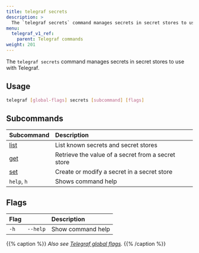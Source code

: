 ```yaml
---
title: telegraf secrets
description: >
  The `telegraf secrets` command manages secrets in secret stores to use with Telegraf.
menu:
  telegraf_v1_ref:
    parent: Telegraf commands
weight: 201
---
```


The `telegraf secrets` command manages secrets in secret stores to use with Telegraf.

## Usage

```sh
telegraf [global-flags] secrets [subcommand] [flags]
```

## Subcommands

| Subcommand                                  | Description                                        |
| :------------------------------------------ | :------------------------------------------------- |
| [list](/telegraf/v1/commands/secrets/list/) | List known secrets and secret stores               |
| [get](/telegraf/v1/commands/secrets/get/)   | Retrieve the value of a secret from a secret store |
| [set](/telegraf/v1/commands/secrets/set/)   | Create or modify a secret in a secret store        |
| `help`, `h`                                 | Shows command help                                 |

## Flags

| Flag |          | Description       |
| :--- | :------- | :---------------- |
| `-h` | `--help` | Show command help |

{{% caption %}}
_Also see [Telegraf global flags](/telegraf/v1/commands/#telegraf-global-flags)._
{{% /caption %}}
